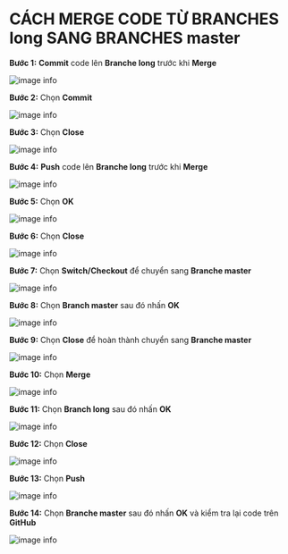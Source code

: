 # CÁCH MERGE CODE TỪ BRANCHES long SANG BRANCHES master

**Bước 1:** **Commit** code lên **Branche long** trước khi **Merge**

![image info](./pictures/MergeCode/1.png)

**Bước 2:** Chọn **Commit**

![image info](./pictures/MergeCode/2.png)

**Bước 3:** Chọn **Close** 

![image info](./pictures/MergeCode/3.png)

**Bước 4:** **Push** code lên **Branche long** trước khi **Merge**

![image info](./pictures/MergeCode/4.png)

**Bước 5:** Chọn **OK**

![image info](./pictures/MergeCode/5.png)

**Bước 6:** Chọn **Close** 

![image info](./pictures/MergeCode/6.png)

**Bước 7:** Chọn **Switch/Checkout** để chuyển sang **Branche master**

![image info](./pictures/MergeCode/7.png)

**Bước 8:** Chọn **Branch master** sau đó nhấn **OK**

![image info](./pictures/MergeCode/8.png)

**Bước 9:** Chọn **Close** để hoàn thành chuyển sang **Branche master**

![image info](./pictures/MergeCode/9.png)

**Bước 10:** Chọn **Merge**

![image info](./pictures/MergeCode/10.png)

**Bước 11:** Chọn **Branch long** sau đó nhấn **OK**

![image info](./pictures/MergeCode/11.png)

**Bước 12:** Chọn **Close**

![image info](./pictures/MergeCode/12.png)

**Bước 13:** Chọn **Push**

![image info](./pictures/MergeCode/13.png)

**Bước 14:** Chọn **Branche master** sau đó nhấn **OK** và kiểm tra lại code trên **GitHub**

![image info](./pictures/MergeCode/14.png)


